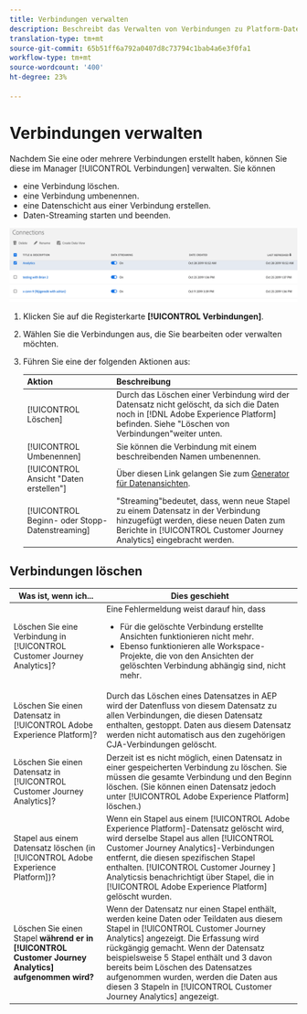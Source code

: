 ```yaml
---
title: Verbindungen verwalten
description: Beschreibt das Verwalten von Verbindungen zu Platform-Datensätzen.
translation-type: tm+mt
source-git-commit: 65b51ff6a792a0407d8c73794c1bab4a6e3f0fa1
workflow-type: tm+mt
source-wordcount: '400'
ht-degree: 23%

---
```



# Verbindungen verwalten

Nachdem Sie eine oder mehrere Verbindungen erstellt haben, können Sie diese im Manager [!UICONTROL Verbindungen] verwalten. Sie können

* eine Verbindung löschen.
* eine Verbindung umbenennen.
* eine Datenschicht aus einer Verbindung erstellen.
* Daten-Streaming starten und beenden.

![Connections Manager](assets/connections-manager.png)

1. Klicken Sie auf die Registerkarte **[!UICONTROL Verbindungen]**.

2. Wählen Sie die Verbindungen aus, die Sie bearbeiten oder verwalten möchten.

3. Führen Sie eine der folgenden Aktionen aus:

   | Aktion | Beschreibung |
   |---|---|
   | [!UICONTROL Löschen] | Durch das Löschen einer Verbindung wird der Datensatz nicht gelöscht, da sich die Daten noch in [!DNL Adobe Experience Platform] befinden. Siehe &quot;Löschen von Verbindungen&quot;weiter unten. |
   | [!UICONTROL Umbenennen] | Sie können die Verbindung mit einem beschreibenden Namen umbenennen. |
   | [!UICONTROL Ansicht &quot;Daten erstellen&quot;] | Über diesen Link gelangen Sie zum [Generator für Datenansichten](/help/data-views/create-dataview.md). |
   | [!UICONTROL Beginn- oder Stopp-Datenstreaming] | &quot;Streaming&quot;bedeutet, dass, wenn neue Stapel zu einem Datensatz in der Verbindung hinzugefügt werden, diese neuen Daten zum Berichte in [!UICONTROL Customer Journey Analytics] eingebracht werden. |

## Verbindungen löschen

| Was ist, wenn ich... | Dies geschieht |
| --- | --- |
| Löschen Sie eine Verbindung in [!UICONTROL Customer Journey Analytics]? | Eine Fehlermeldung weist darauf hin, dass<ul><li>Für die gelöschte Verbindung erstellte Ansichten funktionieren nicht mehr.</li><li> Ebenso funktionieren alle Workspace-Projekte, die von den Ansichten der gelöschten Verbindung abhängig sind, nicht mehr.</li></ul> |
| Löschen Sie einen Datensatz in [!UICONTROL Adobe Experience Platform]? | Durch das Löschen eines Datensatzes in AEP wird der Datenfluss von diesem Datensatz zu allen Verbindungen, die diesen Datensatz enthalten, gestoppt. Daten aus diesem Datensatz werden nicht automatisch aus den zugehörigen CJA-Verbindungen gelöscht. |
| Löschen Sie einen Datensatz in [!UICONTROL Customer Journey Analytics]? | Derzeit ist es nicht möglich, einen Datensatz in einer gespeicherten Verbindung zu löschen. Sie müssen die gesamte Verbindung und den Beginn löschen. (Sie können einen Datensatz jedoch unter [!UICONTROL Adobe Experience Platform] löschen.) |
| Stapel aus einem Datensatz löschen (in [!UICONTROL Adobe Experience Platform])? | Wenn ein Stapel aus einem [!UICONTROL Adobe Experience Platform]-Datensatz gelöscht wird, wird derselbe Stapel aus allen [!UICONTROL Customer Journey Analytics]-Verbindungen entfernt, die diesen spezifischen Stapel enthalten. [!UICONTROL Customer Journey ] Analyticsis benachrichtigt über Stapel, die in  [!UICONTROL Adobe Experience Platform] gelöscht wurden. |
| Löschen Sie einen Stapel **während er in [!UICONTROL Customer Journey Analytics] aufgenommen wird?** | Wenn der Datensatz nur einen Stapel enthält, werden keine Daten oder Teildaten aus diesem Stapel in [!UICONTROL Customer Journey Analytics] angezeigt. Die Erfassung wird rückgängig gemacht. Wenn der Datensatz beispielsweise 5 Stapel enthält und 3 davon bereits beim Löschen des Datensatzes aufgenommen wurden, werden die Daten aus diesen 3 Stapeln in [!UICONTROL Customer Journey Analytics] angezeigt. |
